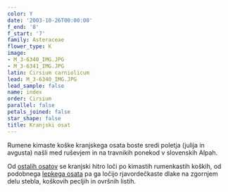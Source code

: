 ```yaml
---
color: Y
date: '2003-10-26T00:00:00'
f_end: '8'
f_start: '7'
family: Asteraceae
flower_type: K
image:
- M_3-6340_IMG.JPG
- M_3-6341_IMG.JPG
latin: Cirsium carniolicum
lead: M_3-6340_IMG.JPG
lead_sample: false
name: index
order: Cirsium
parallel: false
petals_joined: false
star_shape: false
title: Kranjski osat
---
```

Rumene kimaste koške kranjskega osata boste sredi poletja (julija in avgusta) našli med ruševjem in na travnikih ponekod v slovenskih Alpah.

Od [ostalih osato](../si_Cirsium.asp)[v](../si_Cirsium.asp) se kranjski hitro loči po kimastih rumenkastih koških, od podobnega [lepkega osata](../CirsiumErisithales(LepkiOsat)/si_CirsiumErisithales(LepkiOsat).asp) pa ga ločijo rjavordečkaste dlake na zgornjem delu stebla, koškovih pecljih in ovršnih listih.
